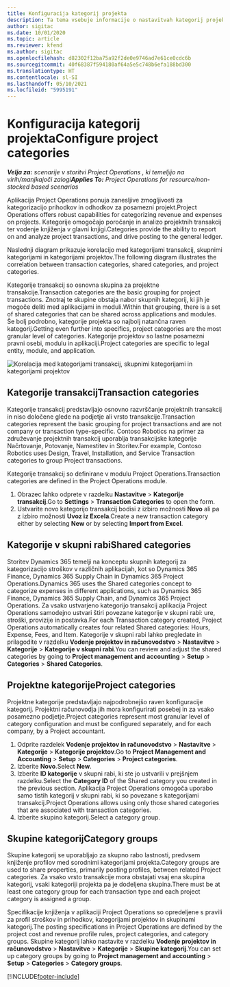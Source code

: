 ```yaml
---
title: Konfiguracija kategorij projekta
description: Ta tema vsebuje informacije o nastavitvah kategorij projekta.
author: sigitac
ms.date: 10/01/2020
ms.topic: article
ms.reviewer: kfend
ms.author: sigitac
ms.openlocfilehash: d82302f12ba75a92f2de0e9746ad7e61ce0cdc6b
ms.sourcegitcommit: 40f68387f594180af64a5e5c748b6efa188bd300
ms.translationtype: HT
ms.contentlocale: sl-SI
ms.lasthandoff: 05/10/2021
ms.locfileid: "5995191"
---
```

# <a name="configure-project-categories"></a><span data-ttu-id="fe200-103">Konfiguracija kategorij projekta</span><span class="sxs-lookup"><span data-stu-id="fe200-103">Configure project categories</span></span>

<span data-ttu-id="fe200-104">_**Velja za:** scenarije v storitvi Project Operations , ki temeljijo na virih/manjkajoči zalogi_</span><span class="sxs-lookup"><span data-stu-id="fe200-104">_**Applies To:** Project Operations for resource/non-stocked based scenarios_</span></span>

<span data-ttu-id="fe200-105">Aplikacija Project Operations ponuja zanesljive zmogljivosti za kategorizacijo prihodkov in odhodkov za posamezni projekt.</span><span class="sxs-lookup"><span data-stu-id="fe200-105">Project Operations offers robust capabilities for categorizing revenue and expenses on projects.</span></span> <span data-ttu-id="fe200-106">Kategorije omogočajo poročanje in analizo projektnih transakcij ter vodenje knjiženja v glavni knjigi.</span><span class="sxs-lookup"><span data-stu-id="fe200-106">Categories provide the ability to report on and analyze project transactions, and drive posting to the general ledger.</span></span>

<span data-ttu-id="fe200-107">Naslednji diagram prikazuje korelacijo med kategorijami transakcij, skupnimi kategorijami in kategorijami projektov.</span><span class="sxs-lookup"><span data-stu-id="fe200-107">The following diagram illustrates the correlation between transaction categories, shared categories, and project categories.</span></span> 

<span data-ttu-id="fe200-108">Kategorije transakcij so osnovna skupina za projektne transakcije.</span><span class="sxs-lookup"><span data-stu-id="fe200-108">Transaction categories are the basic grouping for project transactions.</span></span> <span data-ttu-id="fe200-109">Znotraj te skupine obstaja nabor skupnih kategorij, ki jih je mogoče deliti med aplikacijami in moduli.</span><span class="sxs-lookup"><span data-stu-id="fe200-109">Within that grouping, there is a set of shared categories that can be shared across applications and modules.</span></span> <span data-ttu-id="fe200-110">Še bolj podrobno, kategorije projekta so najbolj natančna raven kategorij.</span><span class="sxs-lookup"><span data-stu-id="fe200-110">Getting even further into specifics, project categories are the most granular level of categories.</span></span> <span data-ttu-id="fe200-111">Kategorije projektov so lastne posamezni pravni osebi, modulu in aplikaciji.</span><span class="sxs-lookup"><span data-stu-id="fe200-111">Project categories are specific to legal entity, module, and application.</span></span>

![Korelacija med kategorijami transakcij, skupnimi kategorijami in kategorijami projektov](media/project-categories.png)

## <a name="transaction-categories"></a><span data-ttu-id="fe200-113">Kategorije transakcij</span><span class="sxs-lookup"><span data-stu-id="fe200-113">Transaction categories</span></span>

<span data-ttu-id="fe200-114">Kategorije transakcij predstavljajo osnovno razvrščanje projektnih transakcij in niso določene glede na podjetje ali vrsto transakcije.</span><span class="sxs-lookup"><span data-stu-id="fe200-114">Transaction categories represent the basic grouping for project transactions and are not company or transaction type-specific.</span></span> <span data-ttu-id="fe200-115">Contoso Robotics na primer za združevanje projektnih transakcij uporablja transakcijske kategorije Načrtovanje, Potovanje, Namestitev in Storitev.</span><span class="sxs-lookup"><span data-stu-id="fe200-115">For example, Contoso Robotics uses Design, Travel, Installation, and Service Transaction categories to group Project transactions.</span></span>

<span data-ttu-id="fe200-116">Kategorije transakcij so definirane v modulu Project Operations.</span><span class="sxs-lookup"><span data-stu-id="fe200-116">Transaction categories are defined in the Project Operations module.</span></span> 
1. <span data-ttu-id="fe200-117">Obrazec lahko odprete v razdelku **Nastavitve** \> **Kategorije transakcij**.</span><span class="sxs-lookup"><span data-stu-id="fe200-117">Go to **Settings** \> **Transaction Categories** to open the form.</span></span> 
2. <span data-ttu-id="fe200-118">Ustvarite novo kategorijo transakcij bodisi z izbiro možnosti **Novo** ali pa z izbiro možnosti **Uvoz iz Excela**.</span><span class="sxs-lookup"><span data-stu-id="fe200-118">Create a new transaction category either by selecting **New** or by selecting **Import from Excel**.</span></span>

## <a name="shared-categories"></a><span data-ttu-id="fe200-119">Kategorije v skupni rabi</span><span class="sxs-lookup"><span data-stu-id="fe200-119">Shared categories</span></span>

<span data-ttu-id="fe200-120">Storitev Dynamics 365 temelji na konceptu skupnih kategorij za kategorizacijo stroškov v različnih aplikacijah, kot so Dynamics 365 Finance, Dynamics 365 Supply Chain in Dynamics 365 Project Operations.</span><span class="sxs-lookup"><span data-stu-id="fe200-120">Dynamics 365 uses the Shared categories concept to categorize expenses in different applications, such as Dynamics 365 Finance, Dynamics 365 Supply Chain, and Dynamics 365 Project Operations.</span></span> <span data-ttu-id="fe200-121">Za vsako ustvarjeno kategorijo transakcij aplikacija Project Operations samodejno ustvari štiri povezane kategorije v skupni rabi: ure, stroški, provizije in postavka.</span><span class="sxs-lookup"><span data-stu-id="fe200-121">For each Transaction category created, Project Operations automatically creates four related Shared categories: Hours, Expense, Fees, and Item.</span></span> <span data-ttu-id="fe200-122">Kategorije v skupni rabi lahko pregledate in prilagodite v razdelku **Vodenje projektov in računovodstvo** \> **Nastavitve** \> **Kategorije** \> **Kategorije v skupni rabi**.</span><span class="sxs-lookup"><span data-stu-id="fe200-122">You can review and adjust the shared categories by going to **Project management and accounting** \> **Setup** \> **Categories** \> **Shared Categories**.</span></span>

## <a name="project-categories"></a><span data-ttu-id="fe200-123">Projektne kategorije</span><span class="sxs-lookup"><span data-stu-id="fe200-123">Project categories</span></span>

<span data-ttu-id="fe200-124">Projektne kategorije predstavljajo najpodrobnejšo raven konfiguracije kategorij. Projektni računovodja jih mora konfigurirati posebej in za vsako posamezno podjetje.</span><span class="sxs-lookup"><span data-stu-id="fe200-124">Project categories represent most granular level of category configuration and must be configured separately, and for each company, by a Project accountant.</span></span>

1. <span data-ttu-id="fe200-125">Odprite razdelek **Vodenje projektov in računovodstvo** \> **Nastavitve** \> **Kategorije** \> **Kategorije projektov**.</span><span class="sxs-lookup"><span data-stu-id="fe200-125">Go to **Project Management and Accounting** \> **Setup** \> **Categories** \> **Project categories**.</span></span>
2. <span data-ttu-id="fe200-126">Izberite **Novo**.</span><span class="sxs-lookup"><span data-stu-id="fe200-126">Select **New**.</span></span>
3. <span data-ttu-id="fe200-127">Izberite **ID kategorije** v skupni rabi, ki ste jo ustvarili v prejšnjem razdelku.</span><span class="sxs-lookup"><span data-stu-id="fe200-127">Select the **Category ID** of the Shared category you created in the previous section.</span></span> <span data-ttu-id="fe200-128">Aplikacija Project Operations omogoča uporabo samo tistih kategorij v skupni rabi, ki so povezane s kategorijami transakcij.</span><span class="sxs-lookup"><span data-stu-id="fe200-128">Project Operations allows using only those shared categories that are associated with transaction categories.</span></span>
4. <span data-ttu-id="fe200-129">Izberite skupino kategorij.</span><span class="sxs-lookup"><span data-stu-id="fe200-129">Select a category group.</span></span>

## <a name="category-groups"></a><span data-ttu-id="fe200-130">Skupine kategorij</span><span class="sxs-lookup"><span data-stu-id="fe200-130">Category groups</span></span>

<span data-ttu-id="fe200-131">Skupine kategorij se uporabljajo za skupno rabo lastnosti, predvsem knjiženje profilov med sorodnimi kategorijami projekta.</span><span class="sxs-lookup"><span data-stu-id="fe200-131">Category groups are used to share properties, primarily posting profiles, between related Project categories.</span></span> <span data-ttu-id="fe200-132">Za vsako vrsto transakcije mora obstajati vsaj ena skupina kategorij, vsaki kategoriji projekta pa je dodeljena skupina.</span><span class="sxs-lookup"><span data-stu-id="fe200-132">There must be at least one category group for each transaction type and each project category is assigned a group.</span></span>

<span data-ttu-id="fe200-133">Specifikacije knjiženja v aplikaciji Project Operations so opredeljene s pravili za profil stroškov in prihodkov, kategorijami projektov in skupinami kategorij.</span><span class="sxs-lookup"><span data-stu-id="fe200-133">The posting specifications in Project Operations are defined by the project cost and revenue profile rules, project categories, and category groups.</span></span> <span data-ttu-id="fe200-134">Skupine kategorij lahko nastavite v razdelku **Vodenje projektov in računovodstvo** \> **Nastavitve** \> **Kategorije** \> **Skupine kategorij**.</span><span class="sxs-lookup"><span data-stu-id="fe200-134">You can set up category groups by going to **Project management and accounting** \> **Setup** \> **Categories** \> **Category groups**.</span></span>


[!INCLUDE[footer-include](../includes/footer-banner.md)]